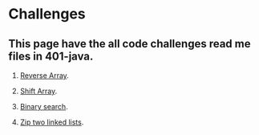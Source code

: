# Challenges
## This page have the  all code challenges read me files in 401-java. 

1. [Reverse Array](ArrayReverse/README.md).

2. [Shift Array](ArrayShift/README.md).

3. [Binary search](BinarySearch/README.md).

4. [Zip two linked lists](BinarySearch/README.md).